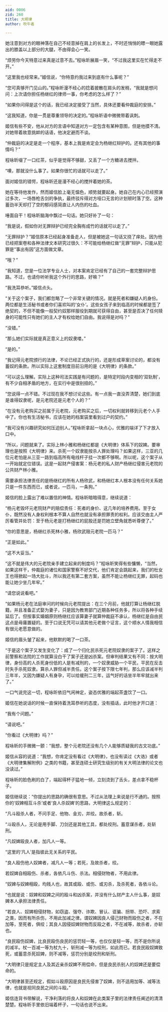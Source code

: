 ```yaml
---
aid: 0006
zid: 260
title: 大明律
author: 吹牛者

---
```




  她注意到对方的眼神落在自己不经意掉在肩上的长发上，不时还悄悄的瞟一眼她露出的膝盖以上部分的大腿，不由得会心一笑。

  “烦劳你今天特意过来真是过意不去。”程咏昕展眉一笑，“不过我这里实在忙得走不开。”

  “这里我也经常来。”姬信说，“你特意约我过来到底有什么事呢？”

  “您可真够开门见山的。”程咏昕漫不经心的捻着披散在肩头的发梢，“我就是想问问：上次请你担任杨继红的律师一事，你考虑的怎么样了？”

  “如果你问得是这个的话，我已经决定接受了当然，具体还要看仲裁庭的安排。”

  “这我知道，你是一贯是尊重领导的决定的。”程咏昕语中微微带着讽刺。

  姬信有些不安，他从对方的言语中知道对方一定包含有某种意图，但是他摸不清。对她带着故意挑衅的话语，他决定避而不谈。

  “仲裁庭的决定是走一个程序，基本上我是肯定会为杨继红辩护的。还有其他的事情吗？”

  程咏昕啜了一口红茶，似乎是觉得不够甜，又丢了一个方糖进去搅拌。

  “噢，那就没什么事了。如果你很忙的话就可以走了。”

  面对姬信的错愕，程咏昕还是漫不经心的搅拌着她的茶。

  她在等待他发作，然而姬信脸上毫无愠色，顺势就要起身。她自己在内心已经预演过多次，一场唇枪舌剑的争执，最终驳斥得对方哑口无言的计划顿时落了空。这种蓄劲半天却打了空的郁闷感简直让人内伤的吐血。

  唾面自干！程咏昕脑海中飘过一句话。她只好补了一句：

  “我是说，假如你对无罪辩护已经完全胸有成竹的话就可以走了。”

  “无罪辩护？”姬信原本已经起身准备走人，但是被她这一句话又挠了痒处。因为他已经把案卷和各种法律文本研究过很久：不可能给杨继红做“无罪”辩护，只能从犯罪是“事出有因”这方面做文章。

  “哦？”

  “我知道，您是一位法学专业人士，对本案肯定已经有了自己的一套完整辩护思路。不过，也请你听听我这个外行的思路，好嘛？”

  “我洗耳恭听。”姬信点头。

  “关于这个案子，我们都忽略了一个非常关键的情况。就是死者和嫌疑人的身份。两位都是生活秘书或者你们喜欢叫的‘女仆’。这些女孩子来到临高的时候都是签了绝契的，不但不能像一般契约奴那样服役到期就可获得自由，甚至是否决了任何赎身的可能性只有她们的主人才有权给她们自由。我说得是对吗？”

  “没错。”

  “那么她们实际就是真正意义上的奴隶喽。”

  “是的。”

  “我记得元老院颁行的法律，不论已经正式执行的，还是形成草案讨论的，都没有蓄奴的条款。所以实际上这套制度目前沿用的是《大明律》的条款。”

  “可以这么理解。实际上这种司法实践是有问题的，是特定时段内变相的‘双轨制’，有不少自相矛盾的地方，在实行中是很别扭的。”

  “您说得一点不错。不过现在我不想讨论这些。有一点我一直没弄清楚，她们到底是谁得奴隶呢，是元老院还是元老个人的？”

  “在没有元老购买之前属于元老院，元老购买之后，一切权利就转移到元老个人手中了。你也有生活秘书，应该在她的档案袋里看到过户的契约。”

  “我可没有兴趣研究如何压迫别人。”程咏昕拿起一块点心，优雅的端详了下才放入口中。

  “所以，问题就来了。实际上林小雅和杨继红都是《大明律》体系下的奴婢。要审理也是按照《大明律》来。杀死一个奴隶能按杀人罪处理吗？如果这样，三亚的几位元老怕是从三亚一路到临高所有电线杆子挂一次都不够啊。所以呢，这个案子从一开始就定位错误。这是一起财产侵害案：杨元老的私人财产杨继红侵害元老院的公共财产林小雅。

  需要承担法律责任的是杨继红的所有人杨欣武，和杨继红本人根本没有任何关系她只是一件东西而已，或者说，一匹马，一条狗。”

  姬信的脸上露出了难以置信的神情。程咏昕暗暗得意，继续说道：

  “杨元老毁坏元老院财产的赔偿责任：死者的身价、这几年的培养费用。至于女仆，既然没有人身权利根本不算人自然也就没有承担罪责的权利。应该交由主人严厉看管并处罚：至于杨元老是打杨继红的屁股还是罚她立壁角就悉听尊便了。”

  “你的意思是，杨继红杀死林小雅，杨欣武赔元老院一匹马？”

  “正是如此。”

  “这不大妥当。”

  “这不就是伟大的元老院亲手建立起来的制度吗？”程咏昕笑得有些慵懒，“当然，如果这样干，仲裁庭的诸位和国家警察不好交代，他们肯定会跳起来，我们的杜女王也得掀起一场大批斗，所以我还有第二套方案，虽然不能让杨继红无罪，起码也能让她少坐几年牢。”

  “请您说说看吧。”

  “如果杨元老在法庭审问的时候向元老院提出：在三个月前，他就打算让杨继红脱籍，并且准备正式娶为妻子，只是因为教育部门近期各种任务多，所以将各种手续延后了。但按事实婚姻原则杨继红应该算妻子就算仲裁庭不承认，杨继红是自由民这点是毋庸置疑的。至于口说无凭可以请其他元老做个证言，这个顺水人情我相信有很元老愿意做的。

  姬信的眉头皱了起来，他默默的喝了一口茶。

  “于是这个案子又发生变化了：成了一个归化民杀死元老院奴隶的案子了。这样之前警察和法院的工作就算没白干了案子还是凶杀案。但审判结果又有不同：按大明律，身份高的人杀死身份低的人是有减刑的，一个奴隶威胁一个平民，平民在反击时失手杀死奴隶。算杀人罪但减半责任。这个案子按下限七年判，那么应该减半判三年半，又因为嫌疑人有身孕，可以给缓刑二三年，运气好的话坐半年牢就出来了。”

  一口气说完这一切，程咏昕依旧气闲神定，姿态优雅的端起茶盏饮了一口。

  姬信在她说话的时候一直保持着洗耳恭听的态度，没有插话，此时他才开口道：

  “我有个问题。”

  “请说吧。”

  “你看过《大明律》吗？”

  程咏昕的手微微一颤：“我想，整个元老院还没有几个人能够质疑我的古文功底。”

  姬信从容的说道：“我想，你肯定没有看过《大明律》，也没有读过《大诰》或者《大明律集解附例》之类的书籍，甚至连硕士研究生级别的有关大明法律的论文也没读过。”

  程咏昕的脸色刷的白了，端起得杯子猛地一倾，立刻烫到了舌头，差点拿不稳杯子。

  姬信继续说：“你提出的思路的确很有意思。不过从法理上来说是行不通的。按照你的‘奴婢相互斗杀’或者‘良人杀奴婢’的思路，大明律这么规定的：

  “凡斗殴杀人者，不问手足、他物、金刃，并绞。故杀者，斩。

  “斗殴杀人，无论是用手脚、刀剑还是其他工具，都处绞刑。蓄意谋杀者，处斩刑。

  “凡奴婢殴良人者，加凡人一等。

  “这里的‘凡人’是指彼此无关系的平民。

  “良人殴伤他人奴婢者，减凡人一等；若死，及故杀者，绞。

  若奴婢自相殴伤、杀者，各依凡斗伤、杀法。相侵财物者，不用此律。

  “奴婢与奴婢相殴，均贱人也，故其或殴、或伤、或刃杀，及杀死者，各依斗论。

  “也就是说：奴婢和奴婢之间的殴斗和凶杀案，并没有什么财产主人什么事，是奴婢本人承担法律责任。

  “若良人、奴婢相侵财物，如窃盗、强夺、诈欺、冒认、诓骗、拐带、恐吓、求索之类，因而有所杀伤，不用此加减之律。谓奴婢因良人侵己财物而殴伤之者，不在加等，至死者，俱绞；其良人因侵奴婢财物而反殴之者，不在减等，故杀者，亦斩也。

  “良民殴伤奴婢，比良民殴伤良民的惩罚轻一等，也仅仅是轻一等，而不是你所说的减半。杖一百减一等为杖九十，斩刑减一等为绞刑，如此而已。若良民殴奴婢致死，或蓄意杀死奴婢，则不减等，惩罚分别是绞刑和斩刑。

  “大明律只是规定主人及其近亲杀奴婢不用偿命，但是良民杀别人的奴婢还是要偿命的。

  “大明律甚至还规定，假如斗殴原因是良民先侵害了奴婢，则不适用加等、减等法律，也就是视同良民之间的斗殴。”

  姬信连背书带解说，干净利落的将良人和奴婢在此类案子里的法律责任阐述的清清楚楚。程咏昕手里依旧端着杯子，一句话也说不出来。




